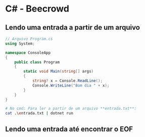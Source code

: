 # C# - Beecrowd

## Lendo uma entrada a partir de um arquivo

~~~csharp
// Arquivo Program.cs
using System;

namespace ConsoleApp
{
    public class Program
    {
        static void Main(string[] args)
        {
            string? x = Console.ReadLine();
            Console.WriteLine("Bom dia " + x);
        }
    }
}
~~~

~~~bash
# No cmd: Para ler a partir de um arquivo **entrada.txt**:
cat .\entrada.txt | dotnet run
~~~

## Lendo uma entrada até encontrar o EOF

~~~csharp

~~~
